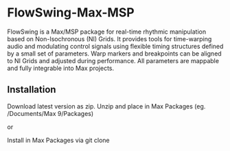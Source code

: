 # FlowSwing-Max-MSP
FlowSwing is a Max/MSP package for real-time rhythmic manipulation based on Non-Isochronous (NI) Grids. It provides tools for time-warping audio and modulating control signals using flexible timing structures defined by a small set of parameters. Warp markers and breakpoints can be aligned to NI Grids and adjusted during performance. All parameters are mappable and fully integrable into Max projects.

## Installation
Download latest version as zip. Unzip and place in Max Packages (eg. /Documents/Max 9/Packages)

or

Install in Max Packages via git clone
